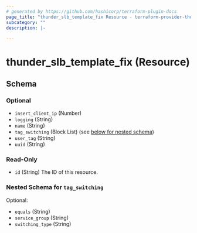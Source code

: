 ```yaml
---
# generated by https://github.com/hashicorp/terraform-plugin-docs
page_title: "thunder_slb_template_fix Resource - terraform-provider-thunder"
subcategory: ""
description: |-
  
---
```


# thunder_slb_template_fix (Resource)





<!-- schema generated by tfplugindocs -->
## Schema

### Optional

- `insert_client_ip` (Number)
- `logging` (String)
- `name` (String)
- `tag_switching` (Block List) (see [below for nested schema](#nestedblock--tag_switching))
- `user_tag` (String)
- `uuid` (String)

### Read-Only

- `id` (String) The ID of this resource.

<a id="nestedblock--tag_switching"></a>
### Nested Schema for `tag_switching`

Optional:

- `equals` (String)
- `service_group` (String)
- `switching_type` (String)


